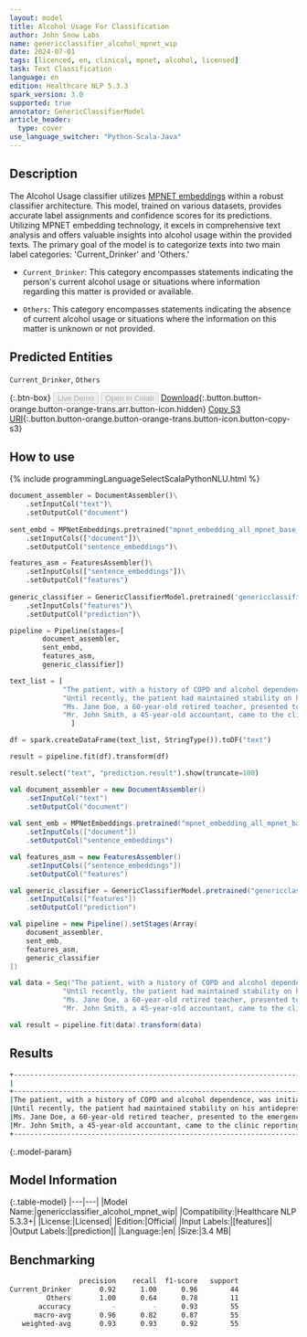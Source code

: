 ```yaml
---
layout: model
title: Alcohol Usage For Classification
author: John Snow Labs
name: genericclassifier_alcohol_mpnet_wip
date: 2024-07-01
tags: [licenced, en, clinical, mpnet, alcohol, licensed]
task: Text Classification
language: en
edition: Healthcare NLP 5.3.3
spark_version: 3.0
supported: true
annotator: GenericClassifierModel
article_header:
  type: cover
use_language_switcher: "Python-Scala-Java"
---
```


## Description

The Alcohol Usage classifier utilizes [MPNET embeddings](https://sparknlp.org/2023/08/29/mpnet_embedding_all_mpnet_base_v2_by_sentence_transformers_en.html) within a robust classifier architecture.
This model, trained on various datasets, provides accurate label assignments and confidence scores for its predictions. Utilizing MPNET embedding technology, it excels in comprehensive text analysis and offers valuable insights into alcohol usage within the provided texts. The primary goal of the model is to categorize texts into two main label categories: 'Current_Drinker' and 'Others.'

- `Current_Drinker`: This category encompasses statements indicating the person's current alcohol usage or situations where information regarding this matter is provided or available.

- `Others`: This category encompasses statements indicating the absence of current alcohol usage or situations where the information on this matter is unknown or not provided.

## Predicted Entities

`Current_Drinker`, `Others`

{:.btn-box}
<button class="button button-orange" disabled>Live Demo</button>
<button class="button button-orange" disabled>Open in Colab</button>
[Download](https://s3.amazonaws.com/auxdata.johnsnowlabs.com/clinical/models/genericclassifier_alcohol_mpnet_wip_en_5.3.3_3.0_1719841584956.zip){:.button.button-orange.button-orange-trans.arr.button-icon.hidden}
[Copy S3 URI](s3://auxdata.johnsnowlabs.com/clinical/models/genericclassifier_alcohol_mpnet_wip_en_5.3.3_3.0_1719841584956.zip){:.button.button-orange.button-orange-trans.button-icon.button-copy-s3}

## How to use



<div class="tabs-box" markdown="1">
{% include programmingLanguageSelectScalaPythonNLU.html %}
  
```python
document_assembler = DocumentAssembler()\
    .setInputCol("text")\
    .setOutputCol("document")
        
sent_embd = MPNetEmbeddings.pretrained("mpnet_embedding_all_mpnet_base_v2_by_sentence_transformers", 'en')\
    .setInputCols(["document"])\
    .setOutputCol("sentence_embeddings")\

features_asm = FeaturesAssembler()\
    .setInputCols(["sentence_embeddings"])\
    .setOutputCol("features")
      
generic_classifier = GenericClassifierModel.pretrained('genericclassifier_alcohol_mpnet_wip', 'en', 'clinical/models')\
    .setInputCols("features")\
    .setOutputCol("prediction")\

pipeline = Pipeline(stages=[
        document_assembler,
        sent_embd,
        features_asm,
        generic_classifier])

text_list = [
             "The patient, with a history of COPD and alcohol dependence, was initially admitted due to a COPD exacerbation and community-acquired pneumonia. The situation was further complicated by alcohol withdrawal. He was later transferred to another facility for treatment of left hand cellulitis, which raised concerns for necrotizing fasciitis.",
             "Until recently, the patient had maintained stability on his antidepressant regimen. However, he experienced a notable worsening of depressive symptoms last week, leading him to engage in heavy binge drinking as an ineffective way to suppress his emotional distress and feelings of despair.",
             "Ms. Jane Doe, a 60-year-old retired teacher, presented to the emergency department complaining of severe abdominal pain and vomiting. She has a history of gallstones but has been asymptomatic for years. Currently, she does not smoke or drink alcohol, focusing on a healthy lifestyle.",
             "Mr. John Smith, a 45-year-old accountant, came to the clinic reporting intense chest pain and shortness of breath. He has a history of hypertension but has managed it well with medication. He currently does not smoke or drink alcohol, maintaining a healthy lifestyle.",
               ]

df = spark.createDataFrame(text_list, StringType()).toDF("text")

result = pipeline.fit(df).transform(df)

result.select("text", "prediction.result").show(truncate=100)
```
```scala
val document_assembler = new DocumentAssembler()
    .setInputCol("text")
    .setOutputCol("document")
        
val sent_emb = MPNetEmbeddings.pretrained("mpnet_embedding_all_mpnet_base_v2_by_sentence_transformers", "en")
    .setInputCols(["document"])
    .setOutputCol("sentence_embeddings")

val features_asm = new FeaturesAssembler()
    .setInputCols(["sentence_embeddings"])
    .setOutputCol("features")

val generic_classifier = GenericClassifierModel.pretrained("genericclassifier_alcohol_mpnet_wip", "en", "clinical/models")
    .setInputCols(["features"])
    .setOutputCol("prediction")

val pipeline = new Pipeline().setStages(Array(
    document_assembler,
    sent_emb,
    features_asm,
    generic_classifier    
])

val data = Seq("The patient, with a history of COPD and alcohol dependence, was initially admitted due to a COPD exacerbation and community-acquired pneumonia. The situation was further complicated by alcohol withdrawal. He was later transferred to another facility for treatment of left hand cellulitis, which raised concerns for necrotizing fasciitis.",
             "Until recently, the patient had maintained stability on his antidepressant regimen. However, he experienced a notable worsening of depressive symptoms last week, leading him to engage in heavy binge drinking as an ineffective way to suppress his emotional distress and feelings of despair.",
             "Ms. Jane Doe, a 60-year-old retired teacher, presented to the emergency department complaining of severe abdominal pain and vomiting. She has a history of gallstones but has been asymptomatic for years. Currently, she does not smoke or drink alcohol, focusing on a healthy lifestyle.",
             "Mr. John Smith, a 45-year-old accountant, came to the clinic reporting intense chest pain and shortness of breath. He has a history of hypertension but has managed it well with medication. He currently does not smoke or drink alcohol, maintaining a healthy lifestyle.").toDF("text")

val result = pipeline.fit(data).transform(data)
```
</div>

## Results

```bash
+----------------------------------------------------------------------------------------------------+-----------------+
|                                                                                                text|           result|
+----------------------------------------------------------------------------------------------------+-----------------+
|The patient, with a history of COPD and alcohol dependence, was initially admitted due to a COPD ...|[Current_Drinker]|
|Until recently, the patient had maintained stability on his antidepressant regimen. However, he e...|[Current_Drinker]|
|Ms. Jane Doe, a 60-year-old retired teacher, presented to the emergency department complaining of...|         [Others]|
|Mr. John Smith, a 45-year-old accountant, came to the clinic reporting intense chest pain and sho...|         [Others]|
+----------------------------------------------------------------------------------------------------+-----------------+  
```

{:.model-param}
## Model Information

{:.table-model}
|---|---|
|Model Name:|genericclassifier_alcohol_mpnet_wip|
|Compatibility:|Healthcare NLP 5.3.3+|
|License:|Licensed|
|Edition:|Official|
|Input Labels:|[features]|
|Output Labels:|[prediction]|
|Language:|en|
|Size:|3.4 MB|

## Benchmarking

```bash
                 precision    recall  f1-score   support
Current_Drinker       0.92      1.00      0.96        44
         Others       1.00      0.64      0.78        11
       accuracy          -         -      0.93        55
      macro-avg       0.96      0.82      0.87        55
   weighted-avg       0.93      0.93      0.92        55
```
